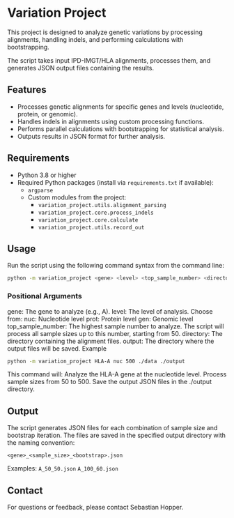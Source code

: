 # Variation Project

This project is designed to analyze genetic variations by processing alignments, handling indels, and performing calculations with bootstrapping. 

The script takes input IPD-IMGT/HLA alignments, processes them, and generates JSON output files containing the results.

## Features

- Processes genetic alignments for specific genes and levels (nucleotide, protein, or genomic).
- Handles indels in alignments using custom processing functions.
- Performs parallel calculations with bootstrapping for statistical analysis.
- Outputs results in JSON format for further analysis.

## Requirements

- Python 3.8 or higher
- Required Python packages (install via `requirements.txt` if available):
  - `argparse`
  - Custom modules from the project:
    - `variation_project.utils.alignment_parsing`
    - `variation_project.core.process_indels`
    - `variation_project.core.calculate`
    - `variation_project.utils.record_out`

## Usage

Run the script using the following command syntax from the command line:

```bash
python -m variation_project <gene> <level> <top_sample_number> <directory> <output>
```

### Positional Arguments
gene: The gene to analyze (e.g., A).
level: The level of analysis. Choose from:
nuc: Nucleotide level
prot: Protein level
gen: Genomic level
top_sample_number: The highest sample number to analyze. The script will process all sample sizes up to this number, starting from 50.
directory: The directory containing the alignment files.
output: The directory where the output files will be saved.
Example

```bash
python -m variation_project HLA-A nuc 500 ./data ./output
```

This command will:
Analyze the HLA-A gene at the nucleotide level.
Process sample sizes from 50 to 500.
Save the output JSON files in the ./output directory.

## Output
The script generates JSON files for each combination of sample size and bootstrap iteration. The files are saved in the specified output directory with the naming convention:

`<gene>_<sample_size>_<bootstrap>.json`

Examples:
`A_50_50.json`
`A_100_60.json`

## Contact
For questions or feedback, please contact Sebastian Hopper.
